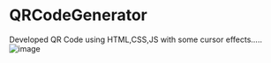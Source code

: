 # QRCodeGenerator
Developed QR Code using HTML,CSS,JS with some cursor effects.....
![image](https://github.com/user-attachments/assets/037f6000-232c-4092-88ae-28b933836d67)

